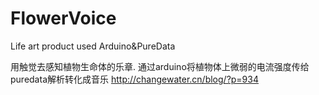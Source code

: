 # FlowerVoice
Life art product  used Arduino&amp;PureData


用触觉去感知植物生命体的乐章.
通过arduino将植物体上微弱的电流强度传给puredata解析转化成音乐
http://changewater.cn/blog/?p=934 

